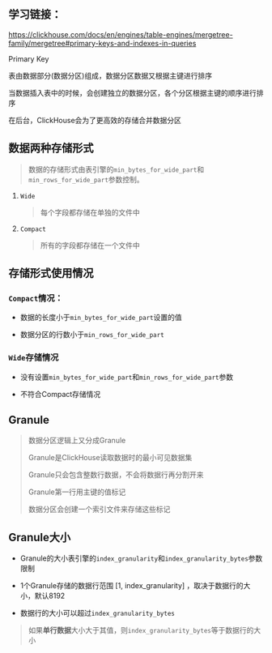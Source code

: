 ## 学习链接：

https://clickhouse.com/docs/en/engines/table-engines/mergetree-family/mergetree#primary-keys-and-indexes-in-queries



Primary Key

表由数据部分(数据分区)组成，数据分区数据又根据主键进行排序



当数据插入表中的时候，会创建独立的数据分区，各个分区根据主键的顺序进行排序



在后台，ClickHouse会为了更高效的存储合并数据分区



## 数据两种存储形式

> 数据的存储形式由表引擎的`min_bytes_for_wide_part`和`min_rows_for_wide_part`参数控制。

1. `Wide`

   > 每个字段都存储在单独的文件中

2. `Compact`

   > 所有的字段都存储在一个文件中



## 存储形式使用情况

### `Compact`情况：

 + 数据的长度小于`min_bytes_for_wide_part`设置的值

+ 数据分区的行数小于`min_rows_for_wide_part`

### `Wide`存储情况

+ 没有设置`min_bytes_for_wide_part`和`min_rows_for_wide_part`参数

+ 不符合Compact存储情况

## Granule

> 数据分区逻辑上又分成Granule
>
> Granule是ClickHouse读取数据时的最小可见数据集
>
> Granule只会包含整数行数据，不会将数据行再分割开来
>
> Granule第一行用主键的值标记
>
> 数据分区会创建一个索引文件来存储这些标记

## Granule大小

+ Granule的大小表引擎的`index_granularity`和`index_granularity_bytes`参数限制

+ 1个Granule存储的数据行范围 [1, index_granularity] ，取决于数据行的大小，默认8192

+ 数据行的大小可以超过`index_granularity_bytes`

> 如果**单行数据**大小大于其值，则`index_granularity_bytes`等于数据行的大小

